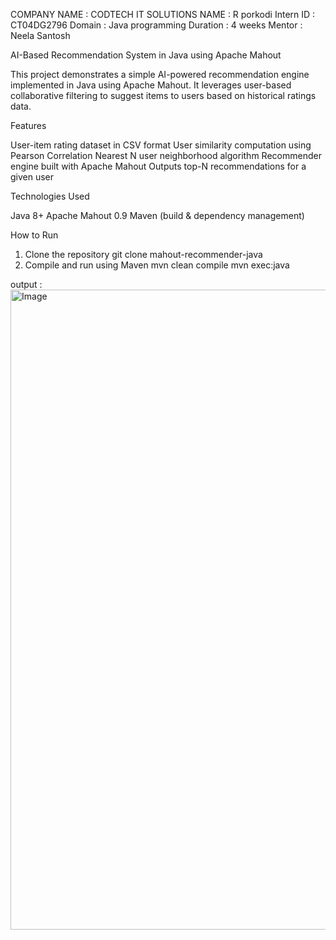  COMPANY NAME : CODTECH IT SOLUTIONS 
NAME : R porkodi 
Intern ID : CT04DG2796
Domain : Java programming 
Duration : 4 weeks 
Mentor : Neela Santosh 

 AI-Based Recommendation System in Java using Apache Mahout

This project demonstrates a simple AI-powered recommendation engine implemented in Java using Apache Mahout. It leverages user-based collaborative filtering to suggest items to users based on historical ratings data.

Features

User-item rating dataset in CSV format
User similarity computation using Pearson Correlation
Nearest N user neighborhood algorithm
 Recommender engine built with Apache Mahout
Outputs top-N recommendations for a given user

Technologies Used

Java 8+
Apache Mahout 0.9
Maven (build & dependency management)

 How to Run

1. Clone the repository
git clone mahout-recommender-java
2. Compile and run using Maven
mvn clean compile
mvn exec:java


output : <img width="1024" height="1024" alt="Image" src="https://github.com/user-attachments/assets/f02203eb-8158-487a-a41f-778b1c05bcc4" />
